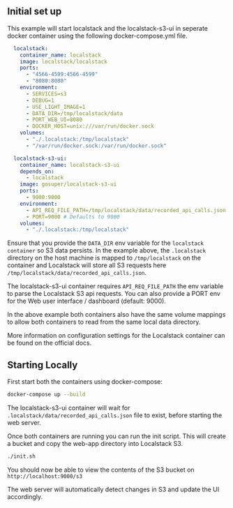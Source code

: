 ## Initial set up

This example will start localstack and the localstack-s3-ui in seperate docker container using the following docker-compose.yml file.

```yml
  localstack:
    container_name: localstack
    image: localstack/localstack
    ports:
      - "4566-4599:4566-4599"
      - "8080:8080"
    environment:
      - SERVICES=s3
      - DEBUG=1
      - USE_LIGHT_IMAGE=1
      - DATA_DIR=/tmp/localstack/data
      - PORT_WEB_UI=8080
      - DOCKER_HOST=unix:///var/run/docker.sock
    volumes:
      - "./.localstack:/tmp/localstack"
      - "/var/run/docker.sock:/var/run/docker.sock"

  localstack-s3-ui:
    container_name: localstack-s3-ui
    depends_on: 
      - localstack
    image: gosuper/localstack-s3-ui
    ports:
      - 9000:9000
    environment:
      - API_REQ_FILE_PATH=/tmp/localstack/data/recorded_api_calls.json #Required
      - PORT=9000 # Defaults to 9000
    volumes:
      - "./.localstack:/tmp/localstack"
```

Ensure that you provide the `DATA_DIR` env variable for the `localstack container` so S3 data persists. In the example above, the `.localstack` directory on the host machine is mapped to `/tmp/localstack` on the container and Localstack will store all S3 requests here `/tmp/localstack/data/recorded_api_calls.json`.

The localstack-s3-ui container requires `API_REQ_FILE_PATH` the env variable to parse the Localstack S3 api requests. You can also provide a PORT env for the Web user interface / dashboard (default: 9000).

In the above example both containers also have the same volume mappings to allow both containers to read from the same local data directory.

More information on configuration settings for the Localstack container can be found on the official docs.

## Starting Locally

First start both the containers using docker-compose:

```sh
docker-compose up --build
```

The localstack-s3-ui container will wait for `.localstack/data/recorded_api_calls.json` file to exist, before starting the web server.

Once both containers are running you can run the init script. This will create a bucket and copy the web-app directory into Localstack S3.

```sh
./init.sh
```

You should now be able to view the contents of the S3 bucket on `http://localhost:9000/s3`

The web server will automatically detect changes in S3 and update the UI accordingly.
